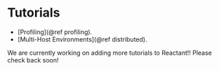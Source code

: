 # Tutorials

 - [Profiling](@ref profiling).
 - [Multi-Host Environments](@ref distributed).

We are currently working on adding more tutorials to Reactant!! Please check back soon!
